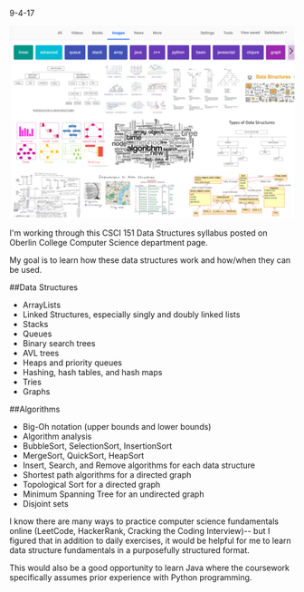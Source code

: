 9-4-17

![screenshot of "data structures" google search](readme-materials/datastructures.png)

I'm working through this CSCI 151 Data Structures syllabus posted on Oberlin College Computer Science department page.

My goal is to learn how these data structures work and how/when they can be used.

##Data Structures
* ArrayLists
* Linked Structures, especially singly and doubly linked lists
* Stacks
* Queues
* Binary search trees
* AVL trees
* Heaps and priority queues
* Hashing, hash tables, and hash maps
* Tries
* Graphs

##Algorithms
* Big-Oh notation (upper bounds and lower bounds)
* Algorithm analysis
* BubbleSort, SelectionSort, InsertionSort
* MergeSort, QuickSort, HeapSort
* Insert, Search, and Remove algorithms for each data structure
* Shortest path algorithms for a directed graph
* Topological Sort for a directed graph
* Minimum Spanning Tree for an undirected graph
* Disjoint sets

I know there are many ways to practice computer science fundamentals online (LeetCode, HackerRank, Cracking the Coding Interview)-- but I figured that in addition to daily exercises, it would be helpful for me to learn data structure fundamentals in a purposefully structured format.

This would also be a good opportunity to learn Java where the coursework specifically assumes prior experience with Python programming.